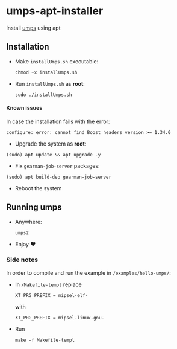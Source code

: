 # umps-apt-installer

Install [umps](https://github.com/tjonjic/umps) using apt

## Installation

- Make `installUmps.sh` executable:
  ```
  chmod +x installUmps.sh
  ```

- Run `installUmps.sh` as **root**:
  ```
  sudo ./installUmps.sh
  ```
  
#### Known issues

In case the installation fails with the error:
```
configure: error: cannot find Boost headers version >= 1.34.0
```
- Upgrade the system as **root**:
```
(sudo) apt update && apt upgrade -y
```
- Fix `gearman-job-server` packages:
```
(sudo) apt build-dep gearman-job-server
```
- Reboot the system

## Running umps

- Anywhere:
  ```
  umps2
  ```

- Enjoy :heart:


### Side notes

In order to compile and run the example in `/examples/hello-umps/`:
- In `/Makefile-templ` replace
  ```
  XT_PRG_PREFIX = mipsel-elf-
  ```
  
  with
  
  ```
  XT_PRG_PREFIX = mipsel-linux-gnu-
  ```
- Run
  ```
  make -f Makefile-templ
  ```
